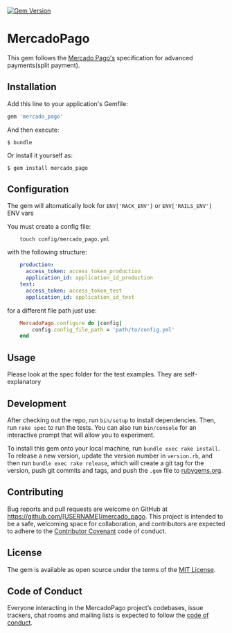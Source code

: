 [![Gem Version](https://badge.fury.io/rb/mercado_pago.svg)](https://badge.fury.io/rb/mercado_pago)
# MercadoPago

This gem follows the [Mercado Pago's](https://www.mercadopago.com.br/developers/pt/guides/marketplace/advanced-payments/introduction/) specification for advanced payments(split payment).

## Installation

Add this line to your application's Gemfile:

```ruby
gem 'mercado_pago'
```

And then execute:

    $ bundle

Or install it yourself as:

    $ gem install mercado_pago


## Configuration
The gem will altomatically look for `ENV['RACK_ENV']` or `ENV['RAILS_ENV']` ENV vars

You must create a config file:
``` ssh
    touch config/mercado_pago.yml
```

with the following structure:

``` yml
    production:
      access_token: access_token_production
      application_id: application_id_production
    test:
      access_token: access_token_test
      application_id: application_id_test

```

for a different file path just use:
``` ruby
    MercadoPago.configure do |config|
        config.config_file_path = 'path/to/config.yml'
    end
```

## Usage

   Please look at the spec folder for the test examples. They are self-explanatory

## Development

After checking out the repo, run `bin/setup` to install dependencies. Then, run `rake spec` to run the tests. You can also run `bin/console` for an interactive prompt that will allow you to experiment.

To install this gem onto your local machine, run `bundle exec rake install`. To release a new version, update the version number in `version.rb`, and then run `bundle exec rake release`, which will create a git tag for the version, push git commits and tags, and push the `.gem` file to [rubygems.org](https://rubygems.org).

## Contributing

Bug reports and pull requests are welcome on GitHub at https://github.com/[USERNAME]/mercado_pago. This project is intended to be a safe, welcoming space for collaboration, and contributors are expected to adhere to the [Contributor Covenant](http://contributor-covenant.org) code of conduct.

## License

The gem is available as open source under the terms of the [MIT License](https://opensource.org/licenses/MIT).

## Code of Conduct

Everyone interacting in the MercadoPago project’s codebases, issue trackers, chat rooms and mailing lists is expected to follow the [code of conduct](https://github.com/[USERNAME]/mercado_pago/blob/master/CODE_OF_CONDUCT.md).
